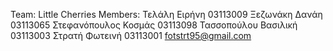 Team: Little Cherries
Members:
Τελάλη Ειρήνη  03113009
Ξεζωνάκη Δανάη  03113065
Στεφανόπουλος Κοσμάς  03113098
Τασσοπούλου Βασιλική  03113003
Στρατή Φωτεινή  03113001  fotstrt95@gmail.com